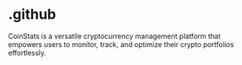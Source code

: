 # .github
CoinStats is a versatile cryptocurrency management platform that empowers users to monitor, track, and optimize their crypto portfolios effortlessly.
